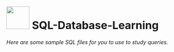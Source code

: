 # <img src="https://media.giphy.com/media/EK5nB6wQKKN86j7GWx/giphy.gif" width="60"> SQL-Database-Learning

*Here are some sample SQL files for you to use to study queries.*
